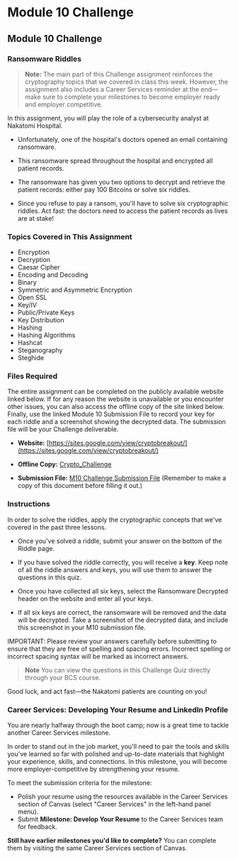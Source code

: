 # Module 10 Challenge

## Module 10 Challenge <assignment>

### Ransomware Riddles

> **Note:** The main part of this Challenge assignment reinforces the cryptography topics that we covered in class this week. However, the assignment also includes a Career Services reminder at the end&mdash;make sure to complete your milestones to become employer ready and employer competitive.

In this assignment, you will play the role of a cybersecurity analyst at Nakatomi Hospital.

- Unfortunately, one of the hospital's doctors opened an email containing ransomware.

- This ransomware spread throughout the hospital and encrypted all patient records.

- The ransomware has given you two options to decrypt and retrieve the patient records: either pay 100 Bitcoins or solve six riddles.

- Since you refuse to pay a ransom, you'll have to solve six cryptographic riddles. Act fast: the doctors need to access the patient records as lives are at stake!

### Topics Covered in This Assignment

- Encryption
- Decryption
- Caesar Cipher
- Encoding and Decoding
- Binary
- Symmetric and Asymmetric Encryption
- Open SSL
- Key/IV
- Public/Private Keys
- Key Distribution
- Hashing
- Hashing Algorithms
- Hashcat
- Steganography
- Steghide

### Files Required

The entire assignment can be completed on the publicly available website linked below. If for any reason the website is unavailable or you encounter other issues, you can also access the offline copy of the site linked below. Finally, use the linked Module 10 Submission File to record your key for each riddle and a screenshot showing the decrypted data. The submission file will be your Challenge deliverable.

- **Website:** [https://sites.google.com/view/cryptobreakout/](https://sites.google.com/view/cryptobreakout/)

- **Offline Copy:** [Crypto_Challenge](https://docs.google.com/document/d/1nfFMqirJVQtkq0AmhVU5qC-EJEW-TPmV/edit?usp=sharing&ouid=114502724008538697128&rtpof=true&sd=true)

- **Submission File:** [M10 Challenge Submission File](https://docs.google.com/document/d/1mOQU4M5OqeWS1Q-8B8T3G6MJp3g3W-gzJdRZqvviNyg/copy) (Remember to make a copy of this document before filling it out.)

### Instructions

In order to solve the riddles, apply the cryptographic concepts that we've covered in the past three lessons.

- Once you've solved a riddle, submit your answer on the bottom of the Riddle page.

- If you have solved the riddle correctly, you will receive a **key**. Keep note of all the riddle answers and keys, you will use them to answer the questions in this quiz.

- Once you have collected all six keys, select the Ransomware Decrypted header on the website and enter all your keys.

- If all six keys are correct, the ransomware will be removed and the data will be decrypted. Take a screenshot of the decrypted data, and include this screenshot in your M10 submission file.

IMPORTANT: Please review your answers carefully before submitting to ensure that they are free of spelling and spacing errors. Incorrect spelling or incorrect spacing syntax will be marked as incorrect answers.

  > **Note** You can view the questions in this Challenge Quiz directly through your BCS course. 

Good luck, and act fast&mdash;the Nakatomi patients are counting on you!

### Career Services: Developing Your Resume and LinkedIn Profile
 
You are nearly halfway through the boot camp; now is a great time to tackle another Career Services milestone.
 
In order to stand out in the job market, you'll need to pair the tools and skills you've learned so far with polished and up-to-date materials that highlight your experience, skills, and connections. In this milestone, you will become more employer-competitive by strengthening your resume.
 
To meet the submission criteria for the milestone: 
- Polish your resume using the resources available in the Career Services section of Canvas (select "Career Services" in the left-hand panel menu). 
- Submit **Milestone: Develop Your Resume** to the Career Services team for feedback. 
 
**Still have earlier milestones you'd like to complete?** You can complete them by visiting the same Career Services section of Canvas.

